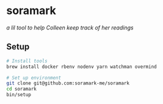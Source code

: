 # soramark

_a lil tool to help Colleen keep track of her readings_

## Setup

```bash
# Install tools
brew install docker rbenv nodenv yarn watchman overmind

# Set up environment
git clone git@github.com:soramark-me/soramark
cd soramark
bin/setup
```
